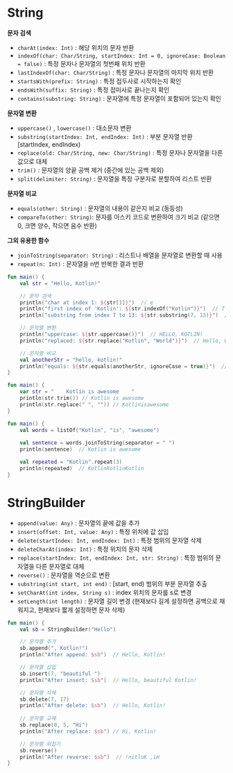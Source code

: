 # String 

**문자 검색**

- `charAt(index: Int)` : 해당 위치의 문자 반환
- `indexOf(char: Char/String, startIndex: Int = 0, ignoreCase: Boolean = false)` : 특정 문자나 문자열의 첫번째 위치 반환
- `lastIndexOf(char: Char/String)` : 특정 문자나 문자열의 마지막 위치 반환
- `startsWith(prefix: String)` : 특정 접두사로 시작하는지 확인
- `endsWith(suffix: String)` : 특정 접미사로 끝나는지 확인
- `contains(substring: String)` : 문자열에 특정 문자열이 포함되어 있는지 확인

**문자열 변환** 

- `uppercase()` , `lowercase()` : 대소문자 변환
- `substring(startIndex: Int, endIndex: Int)` : 부분 문자열 반환 [startIndex, endIndex) 
- `replace(old: Char/String, new: Char/String)` : 특정 문자나 문자열을 다른 값으로 대체
- `trim()` : 문자열의 양끝 공백 제거 (중간에 있는 공백 제외)
- `split(delimiter: String)` : 문자열을 특정 구분자로 분할하여 리스트 반환

**문자열 비교** 

- `equals(other: String)` : 문자열의 내용이 같은지 비교 (동등성)
- `compareTo(other: String)`: 문자를 아스키 코드로 변환하여 크기 비교 (같으면 0, 크면 양수, 작으면 음수 반환)

**그외 유용한 함수**

- `joinToString(separator: String)` : 리스트나 배열을 문자열로 변환할 때 사용
- `repeat(n: Int)` : 문자열을 n번 반복한 결과 반환

```kotlin
fun main() {
    val str = "Hello, Kotlin!"

    // 문자 검색
    println("char at index 1: ${str[1]}")  // e
    println("first index of 'Kotlin': ${str.indexOf("Kotlin")}")  // 7
    println("substring from index 7 to 13: ${str.substring(7, 13)}")  // Kotlin

    // 문자열 변환
    println("uppercase: ${str.uppercase()}")  // HELLO, KOTLIN!
    println("replaced: ${str.replace("Kotlin", "World")}")  // Hello, World!

    // 문자열 비교
    val anotherStr = "hello, kotlin!"
    println("equals: ${str.equals(anotherStr, ignoreCase = true)}")  // true
}
```

```kotlin 
fun main() {
    var str = "    Kotlin is awesome    "
    println(str.trim()) // Kotlin is awesome
    println(str.replace(" ", "")) // Kotlinisawesome
}
```

```kotlin
fun main() {
    val words = listOf("Kotlin", "is", "awesome")
    
    val sentence = words.joinToString(separator = " ")
    println(sentence)  // Kotlin is awesome

    val repeated = "Kotlin".repeat(3)
    println(repeated)  // KotlinKotlinKotlin
}
```

# StringBuilder

- `append(value: Any)` : 문자열의 끝에 값을 추가
- `insert(offset: Int, value: Any)` : 특정 위치에 값 삽입
- `delete(startIndex: Int, endIndex: Int)` : 특정 범위의 문자열 삭제
- `deleteCharAt(index: Int)` : 특정 위치의 문자 삭제
- `replace(startIndex: Int, endIndex: Int, str: String)` : 특정 범위의 문자열을 다른 문자열로 대체
- `reverse()` : 문자열을 역순으로 변환
- `substring(int start, int end)` : [start, end) 범위의 부분 문자열 추출 
- `setCharAt(int index, String s)` : index 위치의 문자를 s로 변경
- `setLength(int length)` : 문자열 길이 변경 (현재보다 길게 설정하면 공백으로 채워지고, 현재보다 짧게 설정하면 문자 삭제)

```kotlin 
fun main() {
    val sb = StringBuilder("Hello")

    // 문자열 추가
    sb.append(", Kotlin!")
    println("After append: $sb")  // Hello, Kotlin!

    // 문자열 삽입
    sb.insert(7, "beautiful ")
    println("After insert: $sb")  // Hello, beautiful Kotlin!

    // 문자열 삭제
    sb.delete(7, 17)
    println("After delete: $sb")  // Hello, Kotlin!
    
    // 문자열 교체 
    sb.replace(0, 5, "Hi")
    println("After replace: $sb") // Hi, Kotlin!

    // 문자열 뒤집기
    sb.reverse()
    println("After reverse: $sb")  // !nitloK ,iH
}
```